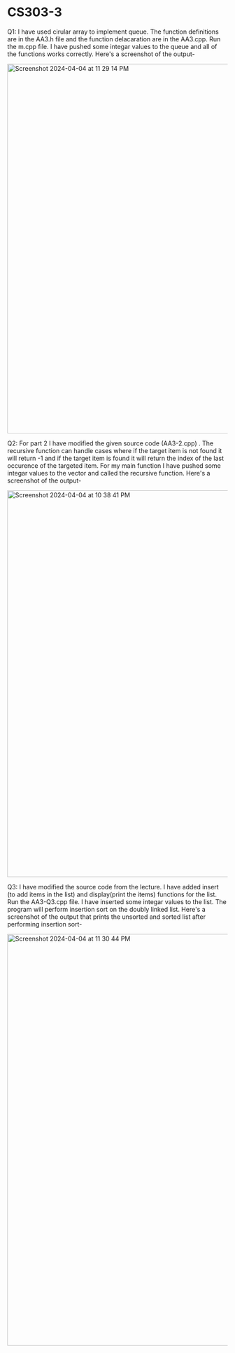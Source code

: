 # CS303-3
Q1: I have used cirular array to implement queue. The function definitions are in the AA3.h file and the function delacaration are in the AA3.cpp. Run the m.cpp file. I have pushed some integar values to the queue and all of the functions works correctly. Here's a screenshot of the output-

<img width="843" alt="Screenshot 2024-04-04 at 11 29 14 PM" src="https://github.com/S2adia/CS303-3/assets/123522521/3d2cfd40-f113-4713-833c-02d62b627854">

Q2: For part 2 I have modified the given source code (AA3-2.cpp) . The recursive function can handle cases where if the target item is not found it will return -1 and if the target item is found it will return the index of the last occurence of the targeted item. For my main function I have pushed some integar values to the vector and called the recursive function. Here's a screenshot of the output-

<img width="882" alt="Screenshot 2024-04-04 at 10 38 41 PM" src="https://github.com/S2adia/CS303-3/assets/123522521/28741311-a1fd-485e-98bc-94e10abb0951">

Q3: I have modified the source code from the lecture. I have added insert (to add items in the list) and display(print the items) functions for the list. Run the AA3-Q3.cpp file. I have inserted some integar values to the list. The program will perform insertion sort on the doubly linked list. Here's a screenshot of the output that prints the unsorted and sorted list after performing insertion sort-

<img width="939" alt="Screenshot 2024-04-04 at 11 30 44 PM" src="https://github.com/S2adia/CS303-3/assets/123522521/8ba4622e-6c56-415b-afbb-20c531574a46">
